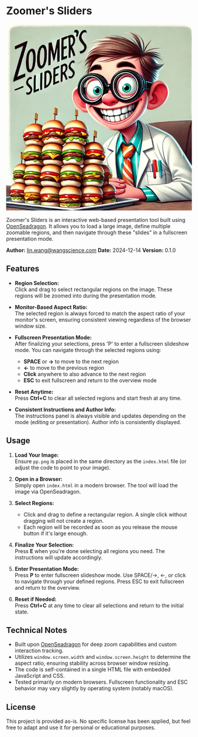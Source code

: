 # Zoomer's Sliders

![Zoomer's Sliders](zoomers-sliders-s.jpg)

Zoomer's Sliders is an interactive web-based presentation tool built using [OpenSeadragon](https://openseadragon.github.io/). It allows you to load a large image, define multiple zoomable regions, and then navigate through these "slides" in a fullscreen presentation mode.

**Author:** lin.wang@wangscience.com
**Date:** 2024-12-14
**Version:** 0.1.0

## Features

- **Region Selection:**  
  Click and drag to select rectangular regions on the image. These regions will be zoomed into during the presentation mode.
  
- **Monitor-Based Aspect Ratio:**  
  The selected region is always forced to match the aspect ratio of your monitor's screen, ensuring consistent viewing regardless of the browser window size.
  
- **Fullscreen Presentation Mode:**  
  After finalizing your selections, press 'P' to enter a fullscreen slideshow mode. You can navigate through the selected regions using:
  - **SPACE** or **→** to move to the next region
  - **←** to move to the previous region
  - **Click** anywhere to also advance to the next region
  - **ESC** to exit fullscreen and return to the overview mode
  
- **Reset Anytime:**  
  Press **Ctrl+C** to clear all selected regions and start fresh at any time.
  
- **Consistent Instructions and Author Info:**  
  The instructions panel is always visible and updates depending on the mode (editing or presentation). Author info is consistently displayed.

## Usage

1. **Load Your Image:**  
   Ensure `pp.png` is placed in the same directory as the `index.html` file (or adjust the code to point to your image).
   
2. **Open in a Browser:**  
   Simply open `index.html` in a modern browser. The tool will load the image via OpenSeadragon.

3. **Select Regions:**  
   - Click and drag to define a rectangular region. A single click without dragging will not create a region.
   - Each region will be recorded as soon as you release the mouse button if it's large enough.

4. **Finalize Your Selection:**  
   Press **E** when you're done selecting all regions you need. The instructions will update accordingly.

5. **Enter Presentation Mode:**  
   Press **P** to enter fullscreen slideshow mode. Use SPACE/→, ←, or click to navigate through your defined regions. Press ESC to exit fullscreen and return to the overview.

6. **Reset if Needed:**  
   Press **Ctrl+C** at any time to clear all selections and return to the initial state.

## Technical Notes

- Built upon [OpenSeadragon](https://openseadragon.github.io/) for deep zoom capabilities and custom interaction tracking.
- Utilizes `window.screen.width` and `window.screen.height` to determine the aspect ratio, ensuring stability across browser window resizing.
- The code is self-contained in a single HTML file with embedded JavaScript and CSS.
- Tested primarily on modern browsers. Fullscreen functionality and ESC behavior may vary slightly by operating system (notably macOS).

## License

This project is provided as-is. No specific license has been applied, but feel free to adapt and use it for personal or educational purposes.
